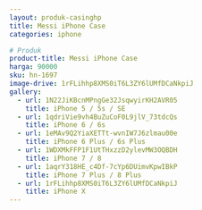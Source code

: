 ```yaml
---
layout: produk-casinghp
title: Messi iPhone Case
categories: iphone

# Produk
product-title: Messi iPhone Case
harga: 90000
sku: hn-1697
image-drive: 1rFLihhp8XMS0iT6L3ZY6lUMfDCaNkpiJ
gallery:
  - url: 1N22JiKBcnMPngGe32JsqwyirKH2AVR05
    title: iPhone 5 / 5s / SE
  - url: 1qdriVie9vh4BuZuCoF0L9jlV_73tdcQs
    title: iPhone 6 / 6s
  - url: 1eMAv9Q2YiaXETTt-wvnIW7J6zlmau00e
    title: iPhone 6 Plus / 6s Plus
  - url: 1WDXMkFFP1F1UtTHxzzD2ylevMW3OQBDH
    title: iPhone 7 / 8
  - url: 1aqrY318HE_c4Df-7cYp6DUimvKpwIBkP
    title: iPhone 7 Plus / 8 Plus
  - url: 1rFLihhp8XMS0iT6L3ZY6lUMfDCaNkpiJ
    title: iPhone X
---
```

